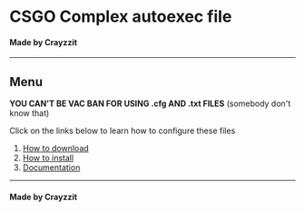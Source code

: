 # CSGO Complex autoexec file

#### Made by Crayzzit

---

## Menu

**YOU CAN'T BE VAC BAN FOR USING .cfg AND .txt FILES** (somebody don't know that)

Click on the links below to learn how to configure these files

1. [How to download](https://github.com/AnatoleLucet/dotfiles-csgo/blob/master/markdown/download.md)
2. [How to install](https://github.com/AnatoleLucet/dotfiles-csgo/blob/master/markdown/install.md)
3. [Documentation](https://github.com/AnatoleLucet/dotfiles-csgo/blob/master/markdown/doc.md)

---

#### Made by Crayzzit
